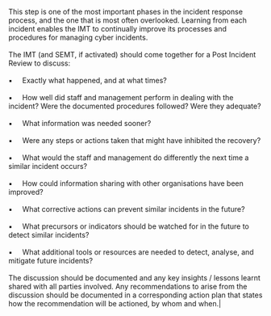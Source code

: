 This step is one of the most important phases in the incident response process, and the one that is most often overlooked. Learning from each incident enables the IMT to continually improve its processes and procedures for managing cyber incidents.<br><br>The IMT (and SEMT, if activated) should come together for a Post Incident Review to discuss:<br><br>▪     Exactly what happened, and at what times?<br><br>▪     How well did staff and management perform in dealing with the incident? Were the documented procedures followed? Were they adequate?<br><br>▪     What information was needed sooner?<br><br>▪     Were any steps or actions taken that might have inhibited the recovery?<br><br>▪     What would the staff and management do differently the next time a similar incident occurs?<br><br>▪     How could information sharing with other organisations have been improved?<br><br>▪     What corrective actions can prevent similar incidents in the future?<br><br>▪     What precursors or indicators should be watched for in the future to detect similar incidents?<br><br>▪     What additional tools or resources are needed to detect, analyse, and mitigate future incidents?<br><br>The discussion should be documented and any key insights / lessons learnt shared with all parties involved. Any recommendations to arise from the discussion should be documented in a corresponding action plan that states how the recommendation will be actioned, by whom and when.|